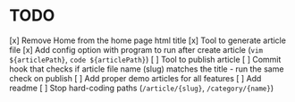 # TODO

[x] Remove Home from the home page html title
[x] Tool to generate article file
[x] Add config option with program to run after create article (`vim ${articlePath}`, `code ${articlePath}`)
[ ] Tool to publish article
[ ] Commit hook that checks if article file name (slug) matches the title - run the same check on publish
[ ] Add proper demo articles for all features
[ ] Add readme
[ ] Stop hard-coding paths (`/article/{slug}`, `/category/{name}`)
